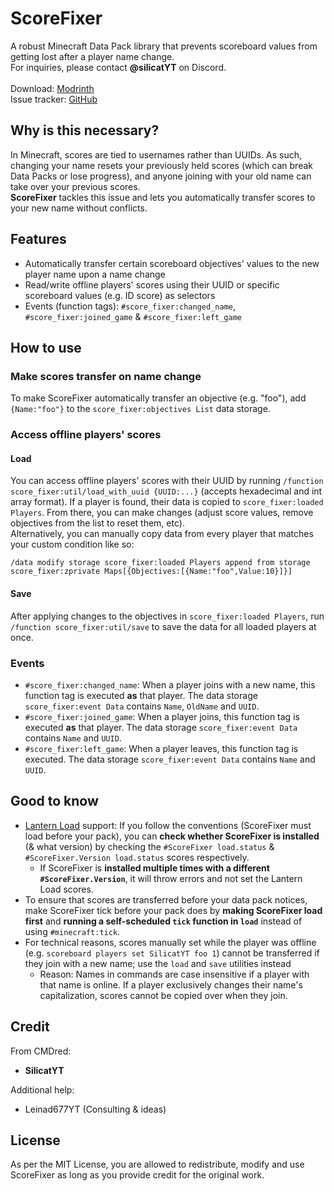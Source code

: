 # ScoreFixer
A robust Minecraft Data Pack library that prevents scoreboard values from getting lost after a player name change.\
For inquiries, please contact **@silicatYT** on Discord.\
\
Download: [Modrinth](https://modrinth.com/datapack/score-fixer)\
Issue tracker: [GitHub](https://github.com/CMDred/ScoreFixer)

## Why is this necessary?
In Minecraft, scores are tied to usernames rather than UUIDs. As such, changing your name resets your previously held scores (which can break Data Packs or lose progress), and anyone joining with your old name can take over your previous scores.\
**ScoreFixer** tackles this issue and lets you automatically transfer scores to your new name without conflicts.

## Features
- Automatically transfer certain scoreboard objectives' values to the new player name upon a name change
- Read/write offline players' scores using their UUID or specific scoreboard values (e.g. ID score) as selectors
- Events (function tags): `#score_fixer:changed_name`, `#score_fixer:joined_game` & `#score_fixer:left_game`

## How to use
### Make scores transfer on name change
To make ScoreFixer automatically transfer an objective (e.g. "foo"), add `{Name:"foo"}` to the `score_fixer:objectives List` data storage.

### Access offline players' scores
#### Load
You can access offline players' scores with their UUID by running `/function score_fixer:util/load_with_uuid {UUID:...}` (accepts hexadecimal and int array format). If a player is found, their data is copied to `score_fixer:loaded Players`. From there, you can make changes (adjust score values, remove objectives from the list to reset them, etc).\
Alternatively, you can manually copy data from every player that matches your custom condition like so: 
```
/data modify storage score_fixer:loaded Players append from storage score_fixer:zprivate Maps[{Objectives:[{Name:"foo",Value:10}]}]
```
#### Save
After applying changes to the objectives in `score_fixer:loaded Players`, run `/function score_fixer:util/save` to save the data for all loaded players at once.

### Events
- `#score_fixer:changed_name`: When a player joins with a new name, this function tag is executed **as** that player. The data storage `score_fixer:event Data` contains `Name`, `OldName` and `UUID`.
- `#score_fixer:joined_game`: When a player joins, this function tag is executed **as** that player. The data storage `score_fixer:event Data` contains `Name` and `UUID`.
- `#score_fixer:left_game`: When a player leaves, this function tag is executed. The data storage `score_fixer:event Data` contains `Name` and `UUID`.

## Good to know
- [Lantern Load](https://github.com/LanternMC/load) support: If you follow the conventions (ScoreFixer must load before your pack), you can **check whether ScoreFixer is installed** (& what version) by checking the `#ScoreFixer load.status` & `#ScoreFixer.Version load.status` scores respectively.
  - If ScoreFixer is **installed multiple times with a different `#ScoreFixer.Version`**, it will throw errors and not set the Lantern Load scores.
- To ensure that scores are transferred before your data pack notices, make ScoreFixer tick before your pack does by **making ScoreFixer load first** and **running a self-scheduled `tick` function in `load`** instead of using `#minecraft:tick`.
- For technical reasons, scores manually set while the player was offline (e.g. `scoreboard players set SilicatYT foo 1`) cannot be transferred if they join with a new name; use the `load` and `save` utilities instead
  - Reason: Names in commands are case insensitive if a player with that name is online. If a player exclusively changes their name's capitalization, scores cannot be copied over when they join.

## Credit
From CMDred:
- **SilicatYT**

Additional help:
- Leinad677YT (Consulting & ideas)

## License
As per the MIT License, you are allowed to redistribute, modify and use ScoreFixer as long as you provide credit for the original work.
